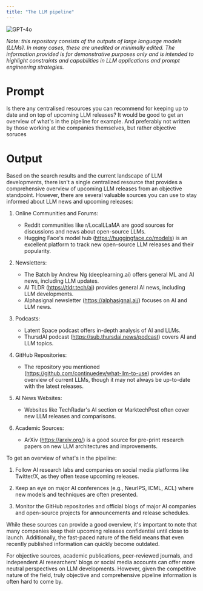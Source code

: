 ```yaml
---
title: "The LLM pipeline"
---
```

![GPT-4o](https://img.shields.io/badge/GPT--4o-3333FF?style=for-the-badge&logo=openai&logoColor=white)



*Note: this repository consists of the outputs of large language models (LLMs). In many cases, these are unedited or minimally edited. The information provided is for demonstrative purposes only and is intended to highlight constraints and capabilities in LLM applications and prompt engineering strategies.*


# Prompt

Is there any centralised resources you can recommend for keeping up to date and on top of upcoming LLM releases? It would be good to get an overview of what's in the pipeline for example. And preferably not written by those working at the companies themselves, but rather objective soruces

# Output

Based on the search results and the current landscape of LLM developments, there isn't a single centralized resource that provides a comprehensive overview of upcoming LLM releases from an objective standpoint. However, there are several valuable sources you can use to stay informed about LLM news and upcoming releases:

1. Online Communities and Forums:
   - Reddit communities like r/LocalLLaMA are good sources for discussions and news about open-source LLMs.
   - Hugging Face's model hub (https://huggingface.co/models) is an excellent platform to track new open-source LLM releases and their popularity.

2. Newsletters:
   - The Batch by Andrew Ng (deeplearning.ai) offers general ML and AI news, including LLM updates.
   - AI TLDR (https://tldr.tech/ai) provides general AI news, including LLM developments.
   - Alphasignal newsletter (https://alphasignal.ai/) focuses on AI and LLM news.

3. Podcasts:
   - Latent Space podcast offers in-depth analysis of AI and LLMs.
   - ThursdAI podcast (https://sub.thursdai.news/podcast) covers AI and LLM topics.

4. GitHub Repositories:
   - The repository you mentioned (https://github.com/continuedev/what-llm-to-use) provides an overview of current LLMs, though it may not always be up-to-date with the latest releases.

5. AI News Websites:
   - Websites like TechRadar's AI section or MarktechPost often cover new LLM releases and comparisons.

6. Academic Sources:
   - ArXiv (https://arxiv.org/) is a good source for pre-print research papers on new LLM architectures and improvements.

To get an overview of what's in the pipeline:

1. Follow AI research labs and companies on social media platforms like Twitter/X, as they often tease upcoming releases.

2. Keep an eye on major AI conferences (e.g., NeurIPS, ICML, ACL) where new models and techniques are often presented.

3. Monitor the GitHub repositories and official blogs of major AI companies and open-source projects for announcements and release schedules.

While these sources can provide a good overview, it's important to note that many companies keep their upcoming releases confidential until close to launch. Additionally, the fast-paced nature of the field means that even recently published information can quickly become outdated.

For objective sources, academic publications, peer-reviewed journals, and independent AI researchers' blogs or social media accounts can offer more neutral perspectives on LLM developments. However, given the competitive nature of the field, truly objective and comprehensive pipeline information is often hard to come by.
 
